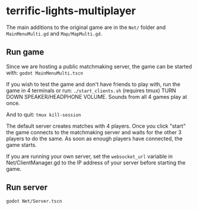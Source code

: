 # terrific-lights-multiplayer

The main additions to the original game are in the `Net/` folder and `MainMenuMulti.gd` and `Map/MapMulti.gd`.

## Run game
Since we are hosting a public matchmaking server, the game can be started with:
`godot MainMenuMulti.tscn`

If you wish to test the game and don't have friends to play with, run the game in 4 terminals or run:
`./start_clients.sh` (requires tmux)
TURN DOWN SPEAKER/HEADPHONE VOLUME. Sounds from all 4 games play at once.

And to quit:
`tmux kill-session`

The default server creates matches with 4 players.
Once you click "start" the game connects to the matchmaking server and waits for the other 3 players to do the same.
As soon as enough players have connected, the game starts.

If you are running your own server, set the `websocket_url` variable in Net/ClientManager.gd to the IP address of your server before starting the game.

## Run server
`godot Net/Server.tscn`
